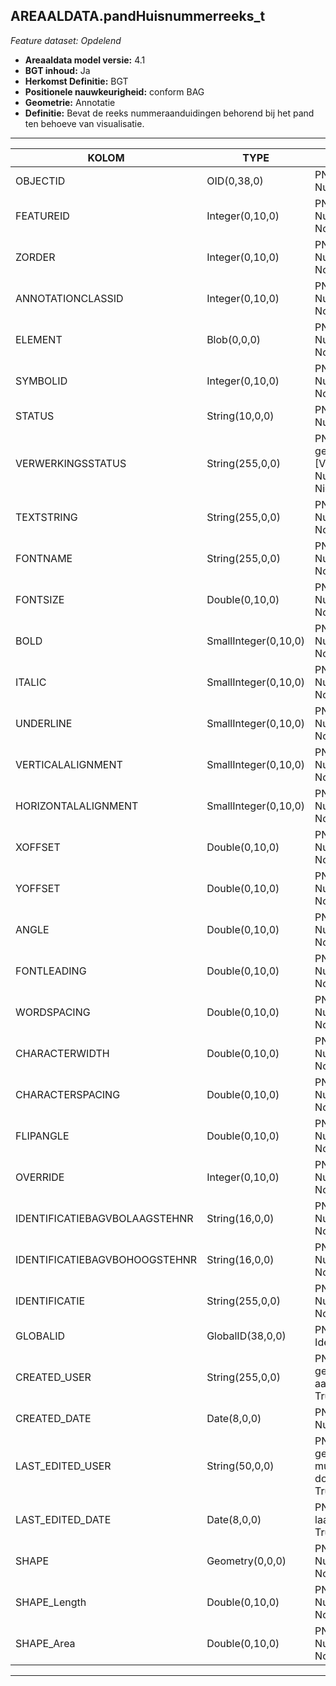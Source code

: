 ## AREAALDATA.pandHuisnummerreeks_t

*Feature dataset: Opdelend*


* __Areaaldata model versie:__ 4.1
* __BGT inhoud:__ Ja
* __Herkomst Definitie:__ BGT
* __Positionele nauwkeurigheid:__ conform BAG
* __Geometrie:__ Annotatie
* __Definitie:__ Bevat de reeks nummeraanduidingen behorend bij het pand ten behoeve van visualisatie.


***

|KOLOM                             |TYPE          	    |DEFINITIE|
|------                            |----          	    |-----    |
|OBJECTID                          |OID(0,38,0)         |PNH; Interne ID ArcGIS; Nullable: False|
|FEATUREID                         |Integer(0,10,0)     |PNH; Beschrijving; Nullable: True; Default: None|
|ZORDER                            |Integer(0,10,0)     |PNH; Beschrijving; Nullable: True; Default: None|
|ANNOTATIONCLASSID                 |Integer(0,10,0)     |PNH; Beschrijving; Nullable: True; Default: None|
|ELEMENT                           |Blob(0,0,0)         |PNH; Beschrijving; Nullable: True; Default: None|
|SYMBOLID                          |Integer(0,10,0)     |PNH; Beschrijving; Nullable: True; Default: None|
|STATUS                            |String(10,0,0)      |PNH; Beschrijving; Nullable: True; Default: 0|
|VERWERKINGSSTATUS                 |String(255,0,0)     |PNH; Status van de gegevens; keuzelijst [VERWERKINGSSTATUS]; Nullable: False; Default: Nieuw|
|TEXTSTRING                        |String(255,0,0)     |PNH; Beschrijving; Nullable: True; Default: None|
|FONTNAME                          |String(255,0,0)     |PNH; Beschrijving; Nullable: True; Default: None|
|FONTSIZE                          |Double(0,10,0)      |PNH; Beschrijving; Nullable: True; Default: None|
|BOLD                              |SmallInteger(0,10,0)|PNH; Beschrijving; Nullable: True; Default: None|
|ITALIC                            |SmallInteger(0,10,0)|PNH; Beschrijving; Nullable: True; Default: None|
|UNDERLINE                         |SmallInteger(0,10,0)|PNH; Beschrijving; Nullable: True; Default: None|
|VERTICALALIGNMENT                 |SmallInteger(0,10,0)|PNH; Beschrijving; Nullable: True; Default: None|
|HORIZONTALALIGNMENT               |SmallInteger(0,10,0)|PNH; Beschrijving; Nullable: True; Default: None|
|XOFFSET                           |Double(0,10,0)      |PNH; Beschrijving; Nullable: True; Default: None|
|YOFFSET                           |Double(0,10,0)      |PNH; Beschrijving; Nullable: True; Default: None|
|ANGLE                             |Double(0,10,0)      |PNH; Beschrijving; Nullable: True; Default: None|
|FONTLEADING                       |Double(0,10,0)      |PNH; Beschrijving; Nullable: True; Default: None|
|WORDSPACING                       |Double(0,10,0)      |PNH; Beschrijving; Nullable: True; Default: None|
|CHARACTERWIDTH                    |Double(0,10,0)      |PNH; Beschrijving; Nullable: True; Default: None|
|CHARACTERSPACING                  |Double(0,10,0)      |PNH; Beschrijving; Nullable: True; Default: None|
|FLIPANGLE                         |Double(0,10,0)      |PNH; Beschrijving; Nullable: True; Default: None|
|OVERRIDE                          |Integer(0,10,0)     |PNH; Beschrijving; Nullable: True; Default: None|
|IDENTIFICATIEBAGVBOLAAGSTEHNR     |String(16,0,0)      |PNH; Beschrijving; Nullable: False; Default: None|
|IDENTIFICATIEBAGVBOHOOGSTEHNR     |String(16,0,0)      |PNH; Beschrijving; Nullable: True; Default: None|
|IDENTIFICATIE                     |String(255,0,0)     |PNH; Beschrijving; Nullable: False; Default: None|
|GLOBALID                          |GlobalID(38,0,0)    |PNH; Global Unique Identifier; Nullable: False|
|CREATED_USER                      |String(255,0,0)     |PNH; Naam van gebruiker die de rij heeft aangemaakt; Nullable: True; Default: None|
|CREATED_DATE                      |Date(8,0,0)         |PNH; Aanmaakdatum; Nullable: True|
|LAST_EDITED_USER                  |String(50,0,0)      |PNH; Naam van gebruiker die de laatste mutatie heeft doorgevoerd; Nullable: True; Default: None|
|LAST_EDITED_DATE                  |Date(8,0,0)         |PNH; Datum van de laatste mutatie; Nullable: True|
|SHAPE                             |Geometry(0,0,0)     |PNH; Beschrijving; Nullable: True; Default: None|
|SHAPE_Length                      |Double(0,10,0)      |PNH; Beschrijving; Nullable: True; Default: None|
|SHAPE_Area                        |Double(0,10,0)      |PNH; Beschrijving; Nullable: True; Default: None|
***
